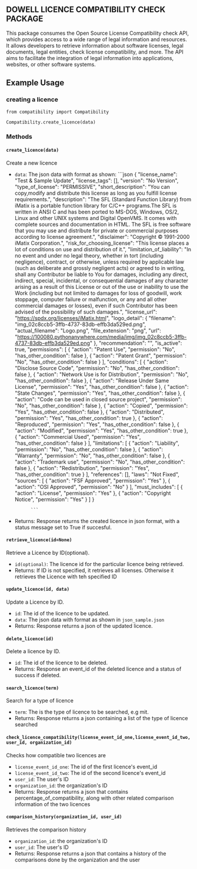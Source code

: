 ## DOWELL LICENCE COMPATIBILITY CHECK PACKAGE

This package consumes the Open Source License Compatibility check API, which provides access to a wide range of legal information and resources. It allows developers to retrieve information about software licenses, legal documents, legal entities, check license compatibility, and more. The API aims to facilitate the integration of legal information into applications, websites, or other software systems.


## Example Usage
 ### creating a licence

`from compatibility import Compatibility`

`Compatibility.create_licence(data)`


### Methods

#### `create_licence(data)`

Create a new licence

- `data`: The json data with format as shown:
            ```json
            {
            "license_name": "Test & Sample Update",
            "license_tags": [],
            "version": "No Version",
            "type_of_license": "PERMISSIVE",
            "short_description": "You can copy,modify and distribute this license as long as you fulfill license requirements.",
            "description": "The SFL (Standard Function Library) from iMatix is a portable function library for C/C++ programs.The SFL is written in ANSI C and has been ported to MS-DOS, Windows, OS/2, Linux and other UNIX systems and Digital OpenVMS. It comes with complete sources and documentation in HTML. The SFL is free software that you may use and distribute for private or commercial purposes according to license agreement.",
            "disclaimer": "Copyright © 1991-2000 iMatix Corporation.",
            "risk_for_choosing_license": "This license places a lot of conditions on use and distribution of it.",
            "limitation_of_liability": "In no event and under no legal theory, whether in tort (including negligence), contract, or otherwise, unless required by applicable law (such as deliberate and grossly negligent acts) or agreed to in writing, shall any Contributor be liable to You for damages, including any direct, indirect, special, incidental, or consequential damages of any character arising as a result of this License or out of the use or inability to use the Work (including but not limited to damages for loss of goodwill, work stoppage, computer failure or malfunction, or any and all other commercial damages or losses), even if such Contributor has been advised of the possibility of such damages.",
            "license_url": "https://spdx.org/licenses/iMatix.html",
            "logo_detail": {
                "filename": "img_02c8ccb5-3ffb-4737-83db-effb3da529ed.png",
                "actual_filename": "Logo.png",
                "file_extension": "png",
                "url": "https://100080.pythonanywhere.com/media/img/img_02c8ccb5-3ffb-4737-83db-effb3da529ed.png"
            },
            "recommendation": "",
            "is_active": true,
            "permissions": [
                {
                    "action": "Patent Use",
                    "permission": "No",
                    "has_other_condition": false
                },
                {
                    "action": "Patent Grant",
                    "permission": "No",
                    "has_other_condition": false
                }
            ],
            "conditions": [
                {
                    "action": "Disclose Source Code",
                    "permission": "No",
                    "has_other_condition": false
                },
                {
                    "action": "Network Use is for Distribution",
                    "permission": "No",
                    "has_other_condition": false
                },
                {
                    "action": "Release Under Same License",
                    "permission": "Yes",
                    "has_other_condition": false
                },
                {
                    "action": "State Changes",
                    "permission": "Yes",
                    "has_other_condition": false
                },
                {
                    "action": "Code can be used in closed source project",
                    "permission": "No",
                    "has_other_condition": false
                },
                {
                    "action": "Copied",
                    "permission": "Yes",
                    "has_other_condition": false
                },
                {
                    "action": "Distributed",
                    "permission": "Yes",
                    "has_other_condition": true
                },
                {
                    "action": "Reproduced",
                    "permission": "Yes",
                    "has_other_condition": false
                },
                {
                    "action": "Modified",
                    "permission": "Yes",
                    "has_other_condition": true
                },
                {
                    "action": "Commercial Used",
                    "permission": "Yes",
                    "has_other_condition": false
                }
            ],
            "limitations": [
                {
                    "action": "Liability",
                    "permission": "No",
                    "has_other_condition": false
                },
                {
                    "action": "Warranty",
                    "permission": "No",
                    "has_other_condition": false
                },
                {
                    "action": "Trademark use",
                    "permission": "No",
                    "has_other_condition": false
                },
                {
                    "action": "Redistribution",
                    "permission": "Yes",
                    "has_other_condition": true
                }
            ],
            "references": [],
            "laws": "Not Fixed",
            "sources": [
                {
                    "action": "FSF Approved",
                    "permission": "Yes"
                },
                {
                    "action": "OSI Approved",
                    "permission": "No"
                }
            ],
            "must_includes": [
                {
                    "action": "License",
                    "permission": "Yes"
                },
                {
                    "action": "Copyright Notice",
                    "permission": "Yes"
                }
            ]
        }
            
            ```

- Returns: Response returns the created licence in json format, with a status message set to True if succesful.

#### `retrieve_licence(id=None)`

Retrieve a Licence by ID(optional).

- `id(optional)`: The licence id for the particular licence being retrieved.
- Returns: If ID is not specified, it retrieves all licenses. Otherwise it retrieves the Licence with teh specified ID

#### `update_licence(id, data)`

Update a Licence by ID.

- `id`: The id of the licence to be updated.
- `data`: The json data with format as shown in `json_sample.json`
- Returns: Response returns a json of the updated licence.

#### `delete_licence(id)`

Delete a licence by ID.

- `id`: The id of the licence to be deleted.
- Returns: Response an event_id of the deleted licence and a status of success if deleted.

#### `search_licence(term)`

Search for a type of licence

- `term`: The is the type of licence to be searched, e.g mit.
- Returns: Response returns a json containing a list of the type of licence searched

#### `check_licence_compatibility(license_event_id_one,license_event_id_two, user_id, organization_id)`

Checks how compatible two licences are

- `license_event_id_one`: The id of the first licence's event_id
- `license_event_id_two`: The id of the second licence's event_id
- `user_id`: The user's ID
- `organization_id`: the organization's ID
- Returns: Response returns a json that contains percentage_of_compatibility, along with other related comparison information of the two licences

#### `comparison_history(organization_id, user_id)`

Retrieves the comparison history

- `organization_id`: the organization's ID
- `user_id`: The user's ID
- Returns: Response returns a json that contains a history of the comparisons done by the organization and the user